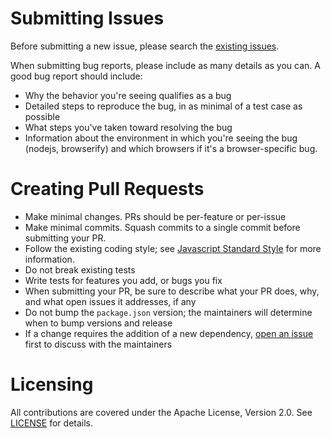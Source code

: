 # Submitting Issues

Before submitting a new issue, please search the [existing issues][issues].

When submitting bug reports, please include as many details as you can. A good
bug report should include:

- Why the behavior you're seeing qualifies as a bug
- Detailed steps to reproduce the bug, in as minimal of a test case as possible 
- What steps you've taken toward resolving the bug
- Information about the environment in which you're seeing the bug (nodejs,
  browserify) and which browsers if it's a browser-specific bug.

# Creating Pull Requests

- Make minimal changes. PRs should be per-feature or per-issue
- Make minimal commits. Squash commits to a single commit before submitting
  your PR.
- Follow the existing coding style; see [Javascript Standard Style][standard]
  for more information.
- Do not break existing tests
- Write tests for features you add, or bugs you fix
- When submitting your PR, be sure to describe what your PR does, why, and what
  open issues it addresses, if any
- Do not bump the `package.json` version; the maintainers will determine when
  to bump versions and release
- If a change requires the addition of a new dependency, [open an issue][issues]
  first to discuss with the maintainers

# Licensing

All contributions are covered under the Apache License, Version 2.0. See
[LICENSE][license] for details.

[license]: ./LICENSE
[issues]: https://github.com/urbanairship/frock/issues/
[standard]: http://standardjs.com/
